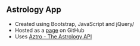 ## Astrology App
- Created using Bootstrap, JavaScript and jQuery/
- Hosted as a [page](https://averyramirez.github.io/astrologyApp/) on GitHub
- Uses [Aztro - The Astrology API](https://github.com/sameerkumar18/aztro/)

